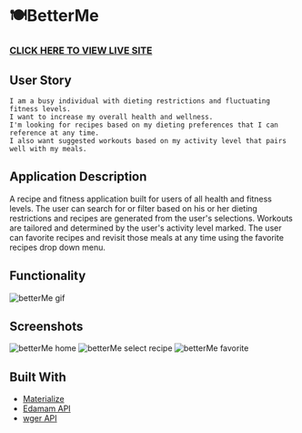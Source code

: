 # 🍽BetterMe

### [CLICK HERE TO VIEW LIVE SITE](https://kevinconnell96.github.io/BetterMe/) 

## User Story
```
I am a busy individual with dieting restrictions and fluctuating fitness levels.
I want to increase my overall health and wellness. 
I'm looking for recipes based on my dieting preferences that I can reference at any time.
I also want suggested workouts based on my activity level that pairs well with my meals.
```

## Application Description

A recipe and fitness application built for users of all health and fitness levels. 
The user can search for or filter based on his or her dieting restrictions and recipes are generated from the user's selections. Workouts are tailored and determined by the user's activity level marked. 
The user can favorite recipes and revisit those meals at any time using the favorite recipes drop down menu. 

## Functionality 
![betterMe gif](./Assets/Images/betterMe.gif)

## Screenshots 

![betterMe home](./Assets/Images/home-page.png)
![betterMe select recipe](./Assets/Images/select-recipe.png)
![betterMe favorite](./Assets/Images/favorite-recipe.png)


## Built With
- [Materialize](https://materializecss.com/) 
- [Edamam API](https://developer.edamam.com/edamam-docs-recipe-api) 
- [wger API](https://wger.de/en/software/api) 
